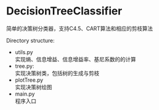 # DecisionTreeClassifier
简单的决策树分类器，支持C4.5、CART算法和相应的剪枝算法

Directory structure:  
  - utils.py  
      实现熵、信息增益、信息增益率、基尼系数的的计算  
  - tree.py:  
      实现决策树类，包括树的生成与剪枝  
  - plotTree.py  
      实现决策树绘图  
  - main.py  
      程序入口  
    
